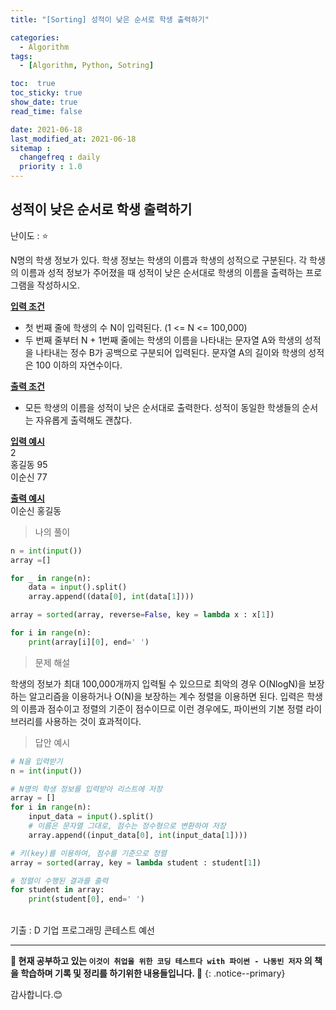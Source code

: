 ```yaml
---
title: "[Sorting] 성적이 낮은 순서로 학생 출력하기"

categories:
  - Algorithm
tags:
  - [Algorithm, Python, Sotring]

toc:  true
toc_sticky: true
show_date: true
read_time: false

date: 2021-06-18
last_modified_at: 2021-06-18
sitemap :
  changefreq : daily
  priority : 1.0
---
```


## 성적이 낮은 순서로 학생 출력하기  

난이도 : ⭐  

N명의 학생 정보가 있다. 학생 정보는 학생의 이름과 학생의 성적으로 구분된다. 각 학생의 이름과 성적 정보가 주어졌을 때 성적이 낮은 순서대로 학생의 이름을 출력하는 프로그램을 작성하시오.  

**<u>입력 조건</u>**  
- 첫 번째 줄에 학생의 수 N이 입력된다. (1 <= N <= 100,000)  
- 두 번째 줄부터 N + 1번째 줄에는 학생의 이름을 나타내는 문자열 A와 학생의 성적을 나타내는 정수 B가 공백으로 구분되어 입력된다. 문자열 A의 길이와 학생의 성적은 100 이하의 자연수이다.  

**<u>출력 조건</u>**  
- 모든 학생의 이름을 성적이 낮은 순서대로 출력한다. 성적이 동일한 학생들의 순서는 자유롭게 출력해도 괜찮다.  

**<u>입력 예시</u>**  
2  
홍길동 95  
이순신 77  

**<u>출력 예시</u>**  
이순신 홍길동  

> 나의 풀이  

```python
n = int(input())
array =[]

for _ in range(n):
    data = input().split()
    array.append((data[0], int(data[1])))

array = sorted(array, reverse=False, key = lambda x : x[1])

for i in range(n):
    print(array[i][0], end=' ')
```  

> 문제 해설  

학생의 정보가 최대 100,000개까지 입력될 수 있으므로 최악의 경우 O(NlogN)을 보장하는 알고리즘을 이용하거나 O(N)을 보장하는 계수 정렬을 이용하면 된다. 입력은 학생의 이름과 점수이고 정렬의 기준이 점수이므로 이런 경우에도, 파이썬의 기본 정렬 라이브러리를 사용하는 것이 효과적이다.  

> 답안 예시  

```python
# N을 입력받기
n = int(input())

# N명의 학생 정보를 입력받아 리스트에 저장
array = []
for i in range(n):
    input_data = input().split()
    # 이름은 문자열 그대로, 점수는 정수형으로 변환하여 저장
    array.append((input_data[0], int(input_data[1])))

# 키(key)를 이용하여, 점수를 기준으로 정렬
array = sorted(array, key = lambda student : student[1])

# 정렬이 수행된 결과를 출력
for student in array:
    print(student[0], end=' ')
```

<br>
기출 : D 기업 프로그래밍 콘테스트 예선  

---
**🐢 현재 공부하고 있는 `이것이 취업을 위한 코딩 테스트다 with 파이썬 - 나동빈 저자` 의 책을 학습하며 기록 및 정리를 하기위한 내용들입니다. 🐢**
{: .notice--primary}

감사합니다.😊
